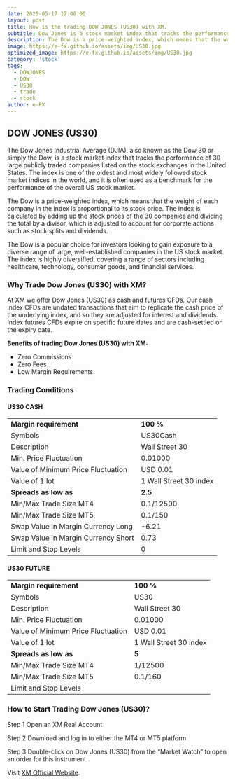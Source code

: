 ```yaml
---
date: 2025-05-17 12:00:00
layout: post
title: How is the trading DOW JONES (US30) with XM.
subtitle: Dow Jones is a stock market index that tracks the performance of 30 large publicly traded companies listed on the stock exchanges in the United States.
description: The Dow is a price-weighted index, which means that the weight of each company in the index is proportional to its stock price.
image: https://e-fx.github.io/assets/img/US30.jpg
optimized_image: https://e-fx.github.io/assets/img/US30.jpg
category: 'stock'
tags:
  - DOWJONES
  - DOW
  - US30
  - trade
  - stock
author: e-FX
---
```


## DOW JONES (US30)

The Dow Jones Industrial Average (DJIA), also known as the Dow 30 or simply the Dow, is a stock market index that tracks the performance of 30 large publicly traded companies listed on the stock exchanges in the United States. The index is one of the oldest and most widely followed stock market indices in the world, and it is often used as a benchmark for the performance of the overall US stock market.

The Dow is a price-weighted index, which means that the weight of each company in the index is proportional to its stock price. The index is calculated by adding up the stock prices of the 30 companies and dividing the total by a divisor, which is adjusted to account for corporate actions such as stock splits and dividends.

The Dow is a popular choice for investors looking to gain exposure to a diverse range of large, well-established companies in the US stock market. The index is highly diversified, covering a range of sectors including healthcare, technology, consumer goods, and financial services.



### Why Trade Dow Jones (US30) with XM?

At XM we offer Dow Jones (US30) as cash and futures CFDs. Our cash index CFDs are undated transactions that aim to replicate the cash price of the underlying index, and so they are adjusted for interest and dividends. Index futures CFDs expire on specific future dates and are cash-settled on the expiry date.

<b>Benefits of trading Dow Jones (US30) with XM:</b>

- Zero Commissions
- Zero Fees
- Low Margin Requirements


### Trading Conditions

#### US30 CASH

<table>
	<tr>
		<td><b>Margin requirement</b></td><td><b>100 %</b></td>
	</tr>
	<tr>
		<td>Symbols</td><td>US30Cash</td>
	</tr>
<tr>
		<td>Description</td><td>Wall Street 30</td>
	</tr>
<tr>
		<td>Min. Price Fluctuation</td><td>0.01000</td>
	</tr>
<tr>
<td>Value of Minimum Price Fluctuation</td><td>USD 0.01</td>
	</tr>
<td>Value of 1 lot</td><td>1 Wall Street 30 index</td>
	</tr>
	<tr>
		<td><b>Spreads as low as</b></td><td><b>2.5</b></td>
	</tr>
<tr>
		<td>Min/Max Trade Size MT4</td><td>0.1/12500</td>
	</tr>
<tr>
		<td>Min/Max Trade Size MT5</td><td>0.1/150</td>
	</tr>
<tr>
		<td>Swap Value in Margin Currency Long</td><td>-6.21</td>
	</tr>
<tr>
		<td>Swap Value in Margin Currency Short</td><td>0.73</td>
	</tr>
<tr>
		<td>Limit and Stop Levels</td><td>0</td>
	</tr>
</table>

#### US30 FUTURE
<table>
	<tr>
		<td><b>Margin requirement</b></td><td><b>100 %</b></td>
	</tr>
	<tr>
		<td>Symbols</td><td>US30</td>
	</tr>
<tr>
		<td>Description</td><td>Wall Street 30</td>
	</tr>
<tr>
		<td>Min. Price Fluctuation</td><td>0.01000</td>
	</tr>
<tr>
		<td>Value of Minimum Price Fluctuation</td><td>USD 0.01</td>
	</tr>
<tr>
		<td>Value of 1 lot</td><td>1 Wall Street 30 index</td>
	</tr>
<tr>
		<td><b>Spreads as low as</b></td><td><b>5</b></td>
	</tr>
<tr>
		<td>Min/Max Trade Size MT4</td><td>1/12500</td>
	</tr>
<tr>
		<td>Min/Max Trade Size MT5</td><td>0.1/160</td>
	</tr>
<tr>
		<td>Limit and Stop Levels</td>
	</tr>
</table>


### How to Start Trading Dow Jones (US30)?

Step 1
Open an XM Real Account

Step 2
Download and log in to either the MT4 or MT5 platform

Step 3
Double-click on Dow Jones (US30) from the “Market Watch” to open an order for this instrument.

Visit [XM Official Website](https://clicks.pipaffiliates.com/c?c=550036&l=en&p=0).